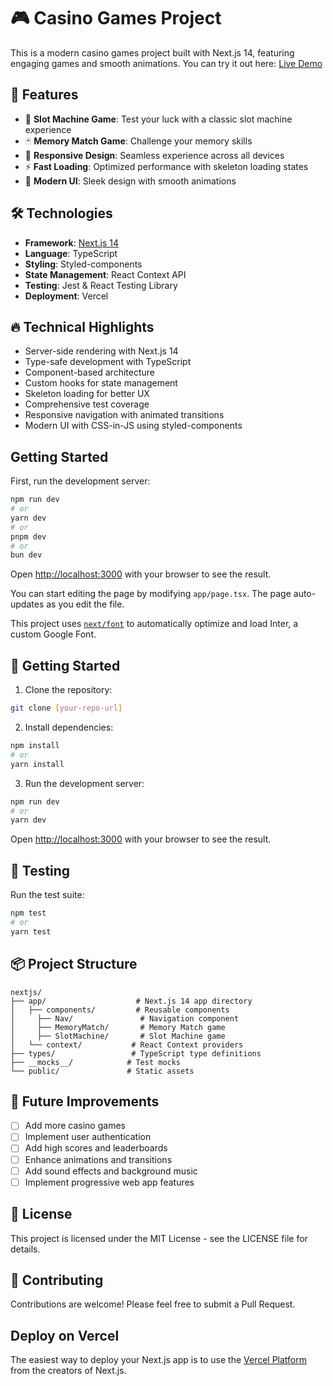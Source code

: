 # 🎮 Casino Games Project

This is a modern casino games project built with Next.js 14, featuring engaging games and smooth animations. You can try it out here: [Live Demo](https://nextjs-snowy-six-62.vercel.app/)

## 🎲 Features

- 🎰 **Slot Machine Game**: Test your luck with a classic slot machine experience
- 🃏 **Memory Match Game**: Challenge your memory skills
- 📱 **Responsive Design**: Seamless experience across all devices
- ⚡ **Fast Loading**: Optimized performance with skeleton loading states
- 🎨 **Modern UI**: Sleek design with smooth animations

## 🛠️ Technologies

- **Framework**: [Next.js 14](https://nextjs.org/)
- **Language**: TypeScript
- **Styling**: Styled-components
- **State Management**: React Context API
- **Testing**: Jest & React Testing Library
- **Deployment**: Vercel

## 🔥 Technical Highlights

- Server-side rendering with Next.js 14
- Type-safe development with TypeScript
- Component-based architecture
- Custom hooks for state management
- Skeleton loading for better UX
- Comprehensive test coverage
- Responsive navigation with animated transitions
- Modern UI with CSS-in-JS using styled-components

## Getting Started

First, run the development server:

```bash
npm run dev
# or
yarn dev
# or
pnpm dev
# or
bun dev
```

Open [http://localhost:3000](http://localhost:3000) with your browser to see the result.

You can start editing the page by modifying `app/page.tsx`. The page auto-updates as you edit the file.

This project uses [`next/font`](https://nextjs.org/docs/basic-features/font-optimization) to automatically optimize and load Inter, a custom Google Font.

## 🚀 Getting Started

1. Clone the repository:

```bash
git clone [your-repo-url]
```

2. Install dependencies:

```bash
npm install
# or
yarn install
```

3. Run the development server:

```bash
npm run dev
# or
yarn dev
```

Open [http://localhost:3000](http://localhost:3000) with your browser to see the result.

## 🧪 Testing

Run the test suite:

```bash
npm test
# or
yarn test
```

## 📦 Project Structure

```
nextjs/
├── app/                    # Next.js 14 app directory
│   ├── components/         # Reusable components
│     ├── Nav/               # Navigation component
│     ├── MemoryMatch/       # Memory Match game
│     ├── SlotMachine/       # Slot Machine game
│   └── context/           # React Context providers
├── types/                 # TypeScript type definitions
├── __mocks__/            # Test mocks
└── public/               # Static assets
```

## 🎯 Future Improvements

- [ ] Add more casino games
- [ ] Implement user authentication
- [ ] Add high scores and leaderboards
- [ ] Enhance animations and transitions
- [ ] Add sound effects and background music
- [ ] Implement progressive web app features

## 📄 License

This project is licensed under the MIT License - see the LICENSE file for details.

## 🤝 Contributing

Contributions are welcome! Please feel free to submit a Pull Request.

## Deploy on Vercel

The easiest way to deploy your Next.js app is to use the [Vercel Platform](https://vercel.com/new?utm_medium=default-template&filter=next.js&utm_source=create-next-app&utm_campaign=create-next-app-readme) from the creators of Next.js.
